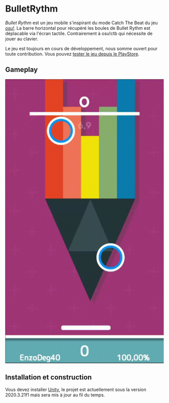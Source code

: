 # BulletRythm

*Bullet Rythm* est un jeu mobile s'inspirant du mode Catch The Beat du jeu *[osu!](https://osu.ppy.sh/)*. La barre horizontal pour récupéré les boules de Bullet Rythm est déplacable via l'écran tactile. Contrairement à osu!ctb qui nécessite de jouer au clavier.

Le jeu est toujours en cours de développement, nous somme ouvert pour toute contribution. Vous pouvez [tester le jeu depuis le PlayStore](https://play.google.com/store/apps/details?id=com.EdStudio.BulletRythm&gl=FR).

## Gameplay
![Gameplay](readme/gameplay.gif)

## Installation et construction
Vous devez installer [Unity](https://unity3d.com/fr/get-unity/download), le projet est actuellement sous la version 2020.3.21f1 mais sera mis à jour au fil du temps.